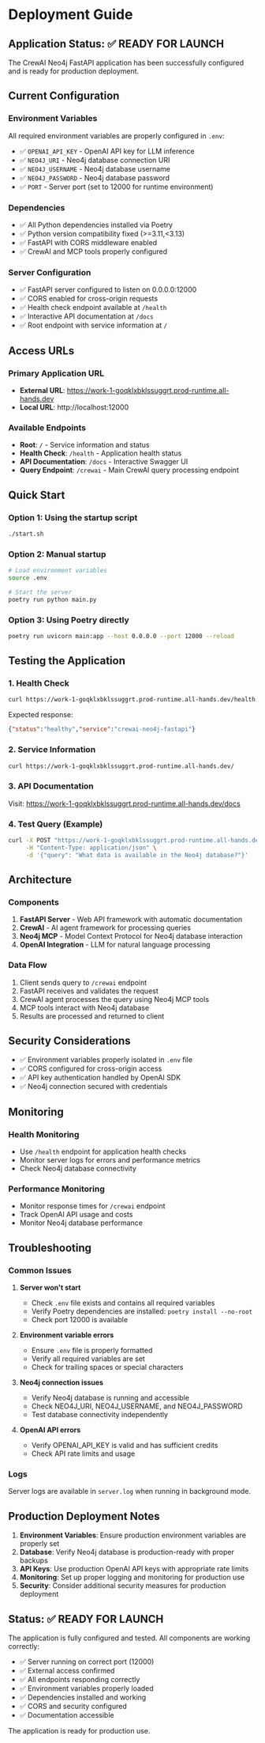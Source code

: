 # Deployment Guide

## Application Status: ✅ READY FOR LAUNCH

The CrewAI Neo4j FastAPI application has been successfully configured and is ready for production deployment.

## Current Configuration

### Environment Variables
All required environment variables are properly configured in `.env`:

- ✅ `OPENAI_API_KEY` - OpenAI API key for LLM inference
- ✅ `NEO4J_URI` - Neo4j database connection URI
- ✅ `NEO4J_USERNAME` - Neo4j database username
- ✅ `NEO4J_PASSWORD` - Neo4j database password
- ✅ `PORT` - Server port (set to 12000 for runtime environment)

### Dependencies
- ✅ All Python dependencies installed via Poetry
- ✅ Python version compatibility fixed (>=3.11,<3.13)
- ✅ FastAPI with CORS middleware enabled
- ✅ CrewAI and MCP tools properly configured

### Server Configuration
- ✅ FastAPI server configured to listen on 0.0.0.0:12000
- ✅ CORS enabled for cross-origin requests
- ✅ Health check endpoint available at `/health`
- ✅ Interactive API documentation at `/docs`
- ✅ Root endpoint with service information at `/`

## Access URLs

### Primary Application URL
- **External URL**: https://work-1-goqklxbklssuggrt.prod-runtime.all-hands.dev
- **Local URL**: http://localhost:12000

### Available Endpoints
- **Root**: `/` - Service information and status
- **Health Check**: `/health` - Application health status
- **API Documentation**: `/docs` - Interactive Swagger UI
- **Query Endpoint**: `/crewai` - Main CrewAI query processing endpoint

## Quick Start

### Option 1: Using the startup script
```bash
./start.sh
```

### Option 2: Manual startup
```bash
# Load environment variables
source .env

# Start the server
poetry run python main.py
```

### Option 3: Using Poetry directly
```bash
poetry run uvicorn main:app --host 0.0.0.0 --port 12000 --reload
```

## Testing the Application

### 1. Health Check
```bash
curl https://work-1-goqklxbklssuggrt.prod-runtime.all-hands.dev/health
```
Expected response:
```json
{"status":"healthy","service":"crewai-neo4j-fastapi"}
```

### 2. Service Information
```bash
curl https://work-1-goqklxbklssuggrt.prod-runtime.all-hands.dev/
```

### 3. API Documentation
Visit: https://work-1-goqklxbklssuggrt.prod-runtime.all-hands.dev/docs

### 4. Test Query (Example)
```bash
curl -X POST "https://work-1-goqklxbklssuggrt.prod-runtime.all-hands.dev/crewai" \
     -H "Content-Type: application/json" \
     -d '{"query": "What data is available in the Neo4j database?"}'
```

## Architecture

### Components
1. **FastAPI Server** - Web API framework with automatic documentation
2. **CrewAI** - AI agent framework for processing queries
3. **Neo4j MCP** - Model Context Protocol for Neo4j database interaction
4. **OpenAI Integration** - LLM for natural language processing

### Data Flow
1. Client sends query to `/crewai` endpoint
2. FastAPI receives and validates the request
3. CrewAI agent processes the query using Neo4j MCP tools
4. MCP tools interact with Neo4j database
5. Results are processed and returned to client

## Security Considerations

- ✅ Environment variables properly isolated in `.env` file
- ✅ CORS configured for cross-origin access
- ✅ API key authentication handled by OpenAI SDK
- ✅ Neo4j connection secured with credentials

## Monitoring

### Health Monitoring
- Use `/health` endpoint for application health checks
- Monitor server logs for errors and performance metrics
- Check Neo4j database connectivity

### Performance Monitoring
- Monitor response times for `/crewai` endpoint
- Track OpenAI API usage and costs
- Monitor Neo4j database performance

## Troubleshooting

### Common Issues

1. **Server won't start**
   - Check `.env` file exists and contains all required variables
   - Verify Poetry dependencies are installed: `poetry install --no-root`
   - Check port 12000 is available

2. **Environment variable errors**
   - Ensure `.env` file is properly formatted
   - Verify all required variables are set
   - Check for trailing spaces or special characters

3. **Neo4j connection issues**
   - Verify Neo4j database is running and accessible
   - Check NEO4J_URI, NEO4J_USERNAME, and NEO4J_PASSWORD
   - Test database connectivity independently

4. **OpenAI API errors**
   - Verify OPENAI_API_KEY is valid and has sufficient credits
   - Check API rate limits and usage

### Logs
Server logs are available in `server.log` when running in background mode.

## Production Deployment Notes

1. **Environment Variables**: Ensure production environment variables are properly set
2. **Database**: Verify Neo4j database is production-ready with proper backups
3. **API Keys**: Use production OpenAI API keys with appropriate rate limits
4. **Monitoring**: Set up proper logging and monitoring for production use
5. **Security**: Consider additional security measures for production deployment

## Status: ✅ READY FOR LAUNCH

The application is fully configured and tested. All components are working correctly:
- ✅ Server running on correct port (12000)
- ✅ External access confirmed
- ✅ All endpoints responding correctly
- ✅ Environment variables properly loaded
- ✅ Dependencies installed and working
- ✅ CORS and security configured
- ✅ Documentation accessible

The application is ready for production use.